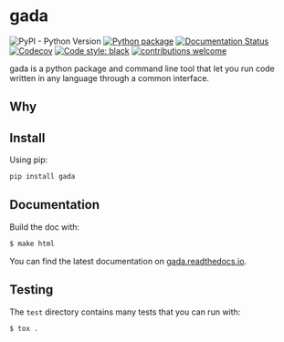 # gada

![PyPI - Python Version](https://img.shields.io/pypi/pyversions/gada)
[![Python package](https://img.shields.io/github/workflow/status/gadalang/gada/Python%20package)](https://github.com/gadalang/gada/actions/workflows/python-package.yml)
[![Documentation Status](https://readthedocs.org/projects/gada/badge/?version=latest)](https://gada.readthedocs.io/en/latest/?badge=latest)
[![Codecov](https://img.shields.io/codecov/c/gh/gadalang/gada?token=FDUD389KFM)](https://codecov.io/gh/gadalang/gada)
[![Code style: black](https://img.shields.io/badge/code%20style-black-000000.svg)](https://github.com/psf/black)
[![contributions welcome](https://img.shields.io/badge/contributions-welcome-brightgreen.svg?style=flat)](https://github.com/gadalang/gada/issues)

gada is a python package and command line tool that let you run code written in any language through a common interface.

## Why



## Install

Using pip:

```bash
pip install gada
```

## Documentation

Build the doc with:

```bash
$ make html
```

You can find the latest documentation on [gada.readthedocs.io](https://gada.readthedocs.io/).

## Testing

The `test` directory contains many tests that you can run with:

```python
$ tox .
```
